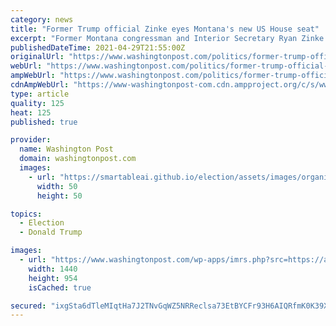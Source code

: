 ```yaml
---
category: news
title: "Former Trump official Zinke eyes Montana's new US House seat"
excerpt: "Former Montana congressman and Interior Secretary Ryan Zinke has filed election paperwork indicating he is interested in running for the second U.S. House seat awarded to the state"
publishedDateTime: 2021-04-29T21:55:00Z
originalUrl: "https://www.washingtonpost.com/politics/former-trump-official-zinke-eyes-montanas-new-us-house-seat/2021/04/29/1b910cc8-a924-11eb-a8a7-5f45ddcdf364_story.html"
webUrl: "https://www.washingtonpost.com/politics/former-trump-official-zinke-eyes-montanas-new-us-house-seat/2021/04/29/1b910cc8-a924-11eb-a8a7-5f45ddcdf364_story.html"
ampWebUrl: "https://www.washingtonpost.com/politics/former-trump-official-zinke-eyes-montanas-new-us-house-seat/2021/04/29/1b910cc8-a924-11eb-a8a7-5f45ddcdf364_story.html?outputType=amp"
cdnAmpWebUrl: "https://www-washingtonpost-com.cdn.ampproject.org/c/s/www.washingtonpost.com/politics/former-trump-official-zinke-eyes-montanas-new-us-house-seat/2021/04/29/1b910cc8-a924-11eb-a8a7-5f45ddcdf364_story.html?outputType=amp"
type: article
quality: 125
heat: 125
published: true

provider:
  name: Washington Post
  domain: washingtonpost.com
  images:
    - url: "https://smartableai.github.io/election/assets/images/organizations/washingtonpost.com-50x50.jpg"
      width: 50
      height: 50

topics:
  - Election
  - Donald Trump

images:
  - url: "https://www.washingtonpost.com/wp-apps/imrs.php?src=https://arc-anglerfish-washpost-prod-washpost.s3.amazonaws.com/public/VXGMRVVJE4I6XKFHL5C53TPTMQ.jpg&w=1440"
    width: 1440
    height: 954
    isCached: true

secured: "ixgSta6dTleMIqtHa7J2TNvGqWZ5NRReclsa73EtBYCFr93H6AIQRfmK0K39Xub0T0+KxuhcytnDf3WCxeKY2Iu/yFSaxDUUO52obtde+j+SrpQzNMSbnxuQYixgG7UF/mlrgZ1wvxUy894p8yEF1JKhCcHiEprRZqM7ML9Mn6u4lHyt2VtnZXgImVkCNDEaxjO8czMF3znImr6L/EbaAtNDTolmQUQPDkwNVG1XtXlZKTuci/HujyotMv1UUkeifdqKrgtqb05DpinnTfcL3gROLx3sVPeL1ow4WR7bj7hXd45RMSWMkzIpIkr8LIEcoBNvkAqYMPeU0E4KURwaHgXDPey9h3UbBtsBSDank60=;il7uVGy32UAFI7PuOdDXrg=="
---
```


